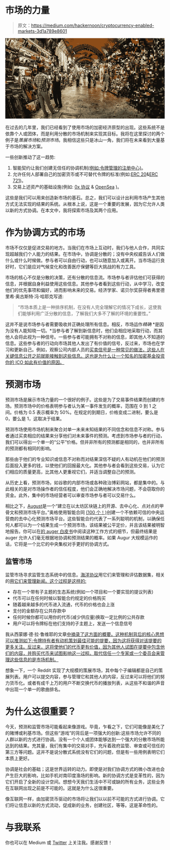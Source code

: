 # 市场的力量

> 原文：<https://medium.com/hackernoon/cryptocurrency-enabled-markets-3d1a789e8601>

![](img/817639c2a662f7c4102e9889f5c32432.png)

在过去的几年里，我们已经看到了使用市场的加密经济原型的出现。这些系统不是依靠个人或团体，而是利用分散的市场机制来实现其目标。我将在这里探讨的两个例子是*策展市场*和*预测市场*。我相信这些只是冰山一角，我们将在未来看到大量基于市场的解决方案。

一些创新推动了这一趋势:

1.  智能契约让我们创建无信任的协调机制[(例如:令牌管理的注册中心)](/@ilovebagels/token-curated-registries-1-0-61a232f8dac7)。
2.  允许任何人部署自己的加密货币或不可替代令牌的标准(例如:[ERC 20](/blockchannel/the-anatomy-of-erc20-c9e5c5ff1d02)&[ERC 721](/crypto-currently/the-anatomy-of-erc721-e9db77abfc24))。
3.  交易上述资产的基础设施(例如: [0x 协议](https://0xproject.com) & [OpenSea](https://opensea.io/developers) )。

这些是我们可以用来创造新市场的基石。总之，我们可以设计出利用市场产生其他方式无法实现的结果的系统。从根本上说，这是一个重要的发展，因为它允许人类以新的方式协调。在本文中，我将探索市场及其两个应用。

# 作为协调方式的市场

市场不仅仅是促进交易的地方。当我们在市场上互动时，我们与他人合作，共同实现超越我们个人能力的结果。在市场中，协调是分散的；没有中央权威告诉人们做什么或什么时候做。参与者可以自由行动，也可以随意加入或离开。当市场运行良好时，它们是应对气候变化和改善医疗保健等巨大挑战的有力工具。

市场的核心不仅是分散的决策，还有分散的信息流。市场参与者评估他们可获得的信息，并根据自身利益使用这些信息。其他参与者看到这些行动，从中学习，改变他们的优先事项和偏好，进而影响未来的交易。经济学家、诺贝尔奖获得者弗里德里希·奥古斯特·冯·哈耶克写道:

> “市场本质上是一种排序机制，在没有人完全理解它的情况下成长，这使我们能够利用广泛分散的信息，了解我们大多不了解的环境的重要性。”

这并不是说市场参与者需要吸收并正确处理所有信息。相反，市场运作*精确* *是因为没有人能知晓一切。*当参与者了解到新信息时，他们会相应地采取行动，而其他人会将此视为一种信号。一些参与者可能拥有不对称的信息，即其他人不知道的信息。这些参与者的行动向市场其他人发出了有价值的信号，反过来，市场也在学习和更新自己。例如，观察公司内部人员的[买卖信号是一种常见的做法，这些人在关键信息公开之前就能接触到这些信息。这也是为什么让一个知名的加密基金投资你的 ICO 如此有价值的原因。](https://www.investopedia.com/articles/stocks/05/042605.asp)

# 预测市场

预测市场是展示市场力量的一个很好的例子。这些是为了交易事件结果而创建的市场。预测市场中的价格表明参与者认为某一事件发生的概率，范围在 0 到 1 之间。价格为 0.5 表示概率为 50%。在规定的到期日，价格变成二进制，要么是 0，要么是 1，这取决于结果。

预测市场使用市场机制来聚合对单一未来未知结果的不同信念和信息不对称。参与者通过买卖相应的结果来分享他们对未来事件的预测。考虑到市场参与者的行动，我们可以得出一个单一的“公平”价格。但并非所有的预测都是相同的，也并非所有的预测都有相同的影响。

那些由于他们的专业知识或信息不对称而对结果深信不疑的人有动机在他们的预测后面投入更多的钱，以使他们的回报最大化。其他参与者会看到这些交易，认为它们相应的质量更高，比其他人更重视它们，并适当调整自己的预测。

从历史上看，预测市场，如谷歌的内部市场或各种政治博彩网站，都是集中的。与此相关的是对市场操作者的信任程度，他们会正确地解决市场问题，不会窃取你的资金。此外，集中的市场经营者可以审查市场参与者可以交易什么。

相比之下，[August](https://augur.net)是一个“建立在以太坊区块链上的开源、去中心化、点对点的甲骨文和预测市场平台。”奥格使用智能合同 [(100 个！)](https://twitter.com/joeykrug/status/995037050985316352)创建一个不依赖可信的中央运营商的去中心化预测市场平台。这些智能合约代表了一系列聪明的机制，以确保任何人都可以为一个结果生成一个预测市场，该结果被公平定价，并且该结果被明智地报告。你可以在[的 auger 白皮书](http://www.augur.net/whitepaper.pdf)中阅读这种工作方式的细节，但最终结果是 auger 允许人们毫无根据地协调和预测结果的概率。如果 Augur 大规模运作的话，它将是一个比它的中央集权对手更好的协调方式。

## 监管市场

监管市场寻求监管生态系统中的信息。[海洋协议](https://blog.oceanprotocol.com/curated-proofs-markets-a-walk-through-of-oceans-core-token-mechanics-3d50851a8005)用它们来管理和评估数据集，相关的[用它们来管理新闻。这个过程是这样的:](https://relevant.community/)

*   存在一个带有子主题的生态系统(例如一个项目和一个要实现的提议列表)
*   代币可以在任何时候以智能合约规定的价格购买
*   随着越来越多的代币进入流通，代币的价格也会上涨
*   支付的金额存在公共存款中
*   任何时候你都可以用你的代币(减少供应量)换取一定比例的公共存款
*   用户可以将令牌标在他们支持的子主题上，发送一个信息信号

我从西蒙娜·德·拉·鲁维耶的文章[中摘录了这方面的概要。这种机制背后的核心思想可以推测如下:令牌持有者有动机策划最佳可能的提要，因为这将获得对该提要的更多关注。反过来，这将使他们的代币更有价值，因为其他人试图在提要中包含他们的内容，并购买代币来试图影响这一过程。取代信任一个专家或一个委员会来管理这些信息的是市场机制。](/@simondlr/introducing-curation-markets-trade-popularity-of-memes-information-with-code-70bf6fed9881)

想象一下，一个 Reddit 实现了大规模的策展市场，其中每个子编辑都是自己的策展列表。用户可以提交内容，参与管理它和其他人的内容，反过来可以将他们的努力货币化。或者有成千上万的用户不断交换代币的播放列表，从这些不和谐的声音中出现一个单一的歌曲排名。

# 为什么这很重要？

今天，预测和监管市场可能看起来像游戏。毕竟，乍看之下，它们可能像是美化了的赌博或利基市场。但这些“游戏”的背后是一项强大的创新:这些市场允许不同的人群以新的方式进行协调。没有一个个人或团体能够达到一个强大的分散市场所能达到的结果。充其量，我们有集中的交易对手，充斥着政府监管、审查或可信任的第三方等问题。这并不是说分散式系统没有它们的问题，但是有一些用例表明它们本质上更好。

协调是社会的基础；这是世界运转的动力。即使是对我们协调方式的微小改进也会产生巨大的影响，比如手机对南印度渔场的影响。新的协调方式是变革性的，因为它们开启了全新的设计空间。想想今天我们生活中不可或缺的所有业务，这些业务在互联网出现之前是不可能的。这就是为什么这很重要。

像互联网一样，由加密货币驱动的市场将让我们以以前不可能的方式进行协调。它们将让信息以新的方式流动，促成新的业务，创建社区，等等。这是革命性的。

# 与我联系

你也可以在 Medium 或 [Twitter](https://twitter.com/bertcmiller) 上关注我。感谢反馈！